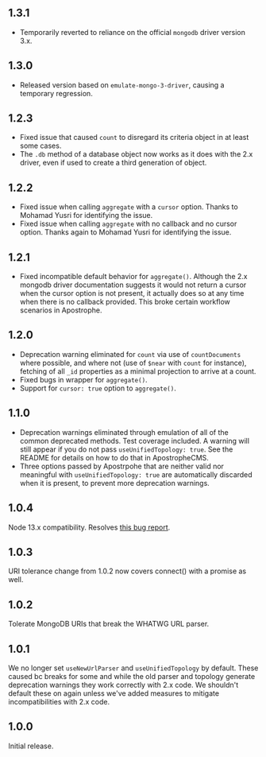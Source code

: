 ## 1.3.1

* Temporarily reverted to reliance on the official `mongodb` driver version 3.x.

## 1.3.0

* Released version based on `emulate-mongo-3-driver`, causing a temporary regression.

## 1.2.3

* Fixed issue that caused `count` to disregard its criteria object in at least some cases.
* The `.db` method of a database object now works as it does with the 2.x driver, even if
used to create a third generation of object.

## 1.2.2

* Fixed issue when calling `aggregate` with a `cursor` option. Thanks to Mohamad Yusri for identifying the issue.
* Fixed issue when calling `aggregate` with no callback and no cursor option. Thanks again to Mohamad Yusri for identifying the issue.

## 1.2.1

* Fixed incompatible default behavior for `aggregate()`. Although the 2.x mongodb driver documentation suggests it would not return a cursor when the cursor option is not present, it actually does so at any time when there is no callback provided. This broke certain workflow scenarios in Apostrophe.

## 1.2.0

* Deprecation warning eliminated for `count` via use of `countDocuments` where possible, and where not (use of `$near` with `count` for instance), fetching of all `_id` properties as a minimal projection to arrive at a count.
* Fixed bugs in wrapper for `aggregate()`.
* Support for `cursor: true` option to `aggregate()`.

## 1.1.0

* Deprecation warnings eliminated through emulation of all of the common deprecated methods. Test coverage included. A warning will still appear if you do not pass `useUnifiedTopology: true`. See the README for details on how to do that in ApostropheCMS.
* Three options passed by Apostrpohe that are neither valid nor meaningful with `useUnifiedTopology: true` are automatically discarded when it is present, to prevent more deprecation warnings.

## 1.0.4

Node 13.x compatibility. Resolves [this bug report](https://github.com/apostrophecms/apostrophe/issues/2120).

## 1.0.3

URI tolerance change from 1.0.2 now covers connect() with a promise as well.

## 1.0.2

Tolerate MongoDB URIs that break the WHATWG URL parser.

## 1.0.1

We no longer set `useNewUrlParser` and `useUnifiedTopology` by default. These caused bc breaks for some and while the old parser and topology generate deprecation warnings they work correctly with 2.x code. We shouldn't default these on again unless we've added measures to mitigate incompatibilities with 2.x code.

## 1.0.0

Initial release.
